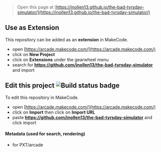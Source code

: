  


> Open this page at [https://jnollen13.github.io/the-bad-tyrsday-simulator/](https://jnollen13.github.io/the-bad-tyrsday-simulator/)

## Use as Extension

This repository can be added as an **extension** in MakeCode.

* open [https://arcade.makecode.com/](https://arcade.makecode.com/)
* click on **New Project**
* click on **Extensions** under the gearwheel menu
* search for **https://github.com/jnollen13/the-bad-tyrsday-simulator** and import

## Edit this project ![Build status badge](https://github.com/jnollen13/the-bad-tyrsday-simulator/workflows/MakeCode/badge.svg)

To edit this repository in MakeCode.

* open [https://arcade.makecode.com/](https://arcade.makecode.com/)
* click on **Import** then click on **Import URL**
* paste **https://github.com/jnollen13/the-bad-tyrsday-simulator** and click import


#### Metadata (used for search, rendering)

* for PXT/arcade
<script src="https://makecode.com/gh-pages-embed.js"></script><script>makeCodeRender("{{ site.makecode.home_url }}", "{{ site.github.owner_name }}/{{ site.github.repository_name }}");</script>
